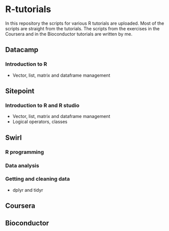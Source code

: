 # R-tutorials

In this repository the scripts for various R tutorials are uploaded. Most of the scripts are straight from the tutorials. 
The scripts from the exercises in the Coursera and in the Bioconductor tutorials are written by me. 


## Datacamp
### Introduction to R
- Vector, list, matrix and dataframe management

## Sitepoint 
### Introduction to R and R studio
- Vector, list, matrix and dataframe management
- Logical operators, classes

## Swirl
### R programming
### Data analysis
### Getting and cleaning data
- dplyr and tidyr

## Coursera

## Bioconductor
